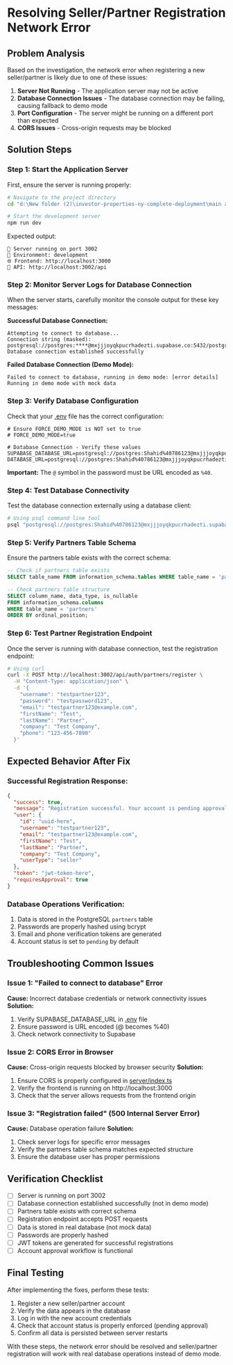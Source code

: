 # Resolving Seller/Partner Registration Network Error

## Problem Analysis

Based on the investigation, the network error when registering a new seller/partner is likely due to one of these issues:

1. **Server Not Running** - The application server may not be active
2. **Database Connection Issues** - The database connection may be failing, causing fallback to demo mode
3. **Port Configuration** - The server might be running on a different port than expected
4. **CORS Issues** - Cross-origin requests may be blocked

## Solution Steps

### Step 1: Start the Application Server

First, ensure the server is running properly:

```bash
# Navigate to the project directory
cd "d:\New folder (2)\investor-properties-ny-complete-deployment\main app project\Investor-Properties-NY"

# Start the development server
npm run dev
```

Expected output:
```
🚀 Server running on port 3002
📱 Environment: development
🌐 Frontend: http://localhost:3000
🔧 API: http://localhost:3002/api
```

### Step 2: Monitor Server Logs for Database Connection

When the server starts, carefully monitor the console output for these key messages:

**Successful Database Connection:**
```
Attempting to connect to database...
Connection string (masked): postgresql://postgres:****@mxjjjoyqkpucrhadezti.supabase.co:5432/postgres
Database connection established successfully
```

**Failed Database Connection (Demo Mode):**
```
Failed to connect to database, running in demo mode: [error details]
Running in demo mode with mock data
```

### Step 3: Verify Database Configuration

Check that your [.env](file:///d:/New%20folder%20(2)/investor-properties-ny-complete-deployment/main%20app%20project/Investor-Properties-NY/.env) file has the correct configuration:

```env
# Ensure FORCE_DEMO_MODE is NOT set to true
# FORCE_DEMO_MODE=true

# Database Connection - Verify these values
SUPABASE_DATABASE_URL=postgresql://postgres:Shahid%40786123@mxjjjoyqkpucrhadezti.supabase.co:5432/postgres
DATABASE_URL=postgresql://postgres:Shahid%40786123@mxjjjoyqkpucrhadezti.supabase.co:5432/postgres
```

**Important:** The `@` symbol in the password must be URL encoded as `%40`.

### Step 4: Test Database Connectivity

Test the database connection externally using a database client:

```bash
# Using psql command line tool
psql "postgresql://postgres:Shahid%40786123@mxjjjoyqkpucrhadezti.supabase.co:5432/postgres"
```

### Step 5: Verify Partners Table Schema

Ensure the partners table exists with the correct schema:

```sql
-- Check if partners table exists
SELECT table_name FROM information_schema.tables WHERE table_name = 'partners';

-- Check partners table structure
SELECT column_name, data_type, is_nullable 
FROM information_schema.columns 
WHERE table_name = 'partners' 
ORDER BY ordinal_position;
```

### Step 6: Test Partner Registration Endpoint

Once the server is running with database connection, test the registration endpoint:

```bash
# Using curl
curl -X POST http://localhost:3002/api/auth/partners/register \
  -H "Content-Type: application/json" \
  -d '{
    "username": "testpartner123",
    "password": "testpassword123",
    "email": "testpartner123@example.com",
    "firstName": "Test",
    "lastName": "Partner",
    "company": "Test Company",
    "phone": "123-456-7890"
  }'
```

## Expected Behavior After Fix

### Successful Registration Response:
```json
{
  "success": true,
  "message": "Registration successful. Your account is pending approval.",
  "user": {
    "id": "uuid-here",
    "username": "testpartner123",
    "email": "testpartner123@example.com",
    "firstName": "Test",
    "lastName": "Partner",
    "company": "Test Company",
    "userType": "seller"
  },
  "token": "jwt-token-here",
  "requiresApproval": true
}
```

### Database Operations Verification:
1. Data is stored in the PostgreSQL `partners` table
2. Passwords are properly hashed using bcrypt
3. Email and phone verification tokens are generated
4. Account status is set to `pending` by default

## Troubleshooting Common Issues

### Issue 1: "Failed to connect to database" Error
**Cause:** Incorrect database credentials or network connectivity issues
**Solution:**
1. Verify SUPABASE_DATABASE_URL in [.env](file:///d:/New%20folder%20(2)/investor-properties-ny-complete-deployment/main%20app%20project/Investor-Properties-NY/.env) file
2. Ensure password is URL encoded (@ becomes %40)
3. Check network connectivity to Supabase

### Issue 2: CORS Error in Browser
**Cause:** Cross-origin requests blocked by browser security
**Solution:**
1. Ensure CORS is properly configured in [server/index.ts](file:///d:/New%20folder%20(2)/investor-properties-ny-complete-deployment/main%20app%20project/Investor-Properties-NY/server/index.ts)
2. Verify the frontend is running on http://localhost:3000
3. Check that the server allows requests from the frontend origin

### Issue 3: "Registration failed" (500 Internal Server Error)
**Cause:** Database operation failure
**Solution:**
1. Check server logs for specific error messages
2. Verify the partners table schema matches expected structure
3. Ensure the database user has proper permissions

## Verification Checklist

- [ ] Server is running on port 3002
- [ ] Database connection established successfully (not in demo mode)
- [ ] Partners table exists with correct schema
- [ ] Registration endpoint accepts POST requests
- [ ] Data is stored in real database (not mock data)
- [ ] Passwords are properly hashed
- [ ] JWT tokens are generated for successful registrations
- [ ] Account approval workflow is functional

## Final Testing

After implementing the fixes, perform these tests:

1. Register a new seller/partner account
2. Verify the data appears in the database
3. Log in with the new account credentials
4. Check that account status is properly enforced (pending approval)
5. Confirm all data is persisted between server restarts

With these steps, the network error should be resolved and seller/partner registration will work with real database operations instead of demo mode.